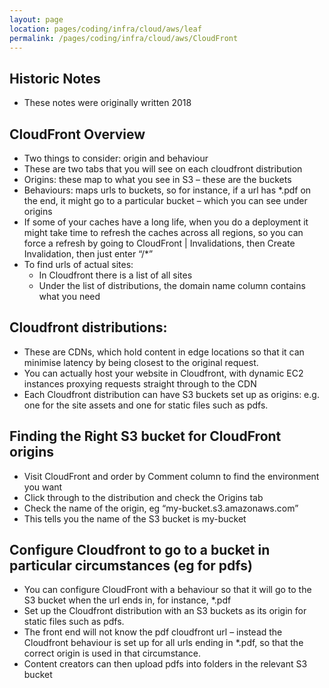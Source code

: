```yaml
---
layout: page
location: pages/coding/infra/cloud/aws/leaf
permalink: /pages/coding/infra/cloud/aws/CloudFront
---
```

## Historic Notes

  - These notes were originally written 2018

## CloudFront Overview

  - Two things to consider: origin and behaviour
  - These are two tabs that you will see on each cloudfront distribution
  - Origins: these map to what you see in S3 – these are the buckets
  - Behaviours: maps urls to buckets, so for instance, if a url has
    \*.pdf on the end, it might go to a particular bucket – which you
    can see under origins
  - If some of your caches have a long life, when you do a deployment it
    might take time to refresh the caches across all regions, so you can
    force a refresh by going to CloudFront | Invalidations, then Create
    Invalidation, then just enter “/\*”
  - To find urls of actual sites:
      - In Cloudfront there is a list of all sites
      - Under the list of distributions, the domain name column contains
        what you need

## Cloudfront distributions:

  - These are CDNs, which hold content in edge locations so that it can
    minimise latency by being closest to the original request.
  - You can actually host your website in Cloudfront, with dynamic EC2
    instances proxying requests straight through to the CDN
  - Each Cloudfront distribution can have S3 buckets set up as origins:
    e.g. one for the site assets and one for static files such as pdfs.

## Finding the Right S3 bucket for CloudFront origins

  - Visit CloudFront and order by Comment column to find the environment
    you want
  - Click through to the distribution and check the Origins tab
  - Check the name of the origin, eg “my-bucket.s3.amazonaws.com”
  - This tells you the name of the S3 bucket is my-bucket

## Configure Cloudfront to go to a bucket in particular circumstances (eg for pdfs) 

  - You can configure CloudFront with a behaviour so that it will go to
    the S3 bucket when the url ends in, for instance, \*.pdf
  - Set up the Cloudfront distribution with an S3 buckets as its origin
    for static files such as pdfs.
  - The front end will not know the pdf cloudfront url – instead the
    Cloudfront behaviour is set up for all urls ending in \*.pdf, so
    that the correct origin is used in that circumstance.
  - Content creators can then upload pdfs into folders in the relevant
    S3 bucket
